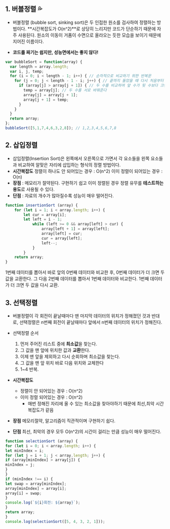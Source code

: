 ## 1. 버블정렬 💦
- 버블정렬 (bubble sort, sinking sort)은 두 인접한 원소를 검사하여 정렬하는 방법이다.
**시간복잡도가 O(n^2)**로 상당히 느리지만 코드가 단순하기 때문에 자주 사용된다.
원소의 이동이 거품이 수면으로 올라오는 듯한 모습을 보이기 때문에 지어진 이름이다.

- **코드를 짜기는 쉽지만, 성능면에서는 좋지 않다!**
```javascript
var bubbleSort = function(array) {
  var length = array.length;
  var i, j, temp;
  for (i = 0; i < length - 1; i++) { // 순차적으로 비교하기 위한 반복문
    for (j = 0; j < length - 1 - i; j++) { // 끝까지 돌았을 때 다시 처음부터 비교하기 위한 반복문
      if (array[j] > array[j + 1]) { // 두 수를 비교하여 앞 수가 뒷 수보다 크면
        temp = array[j]; // 두 수를 서로 바꿔준다
        array[j] = array[j + 1];
        array[j + 1] = temp;
      }
    }
  }
  return array;
};
bubbleSort([5,1,7,4,6,3,2,8]); // 1,2,3,4,5,6,7,8
```

## 2. 삽입정렬
- 삽입정렬(Insertion Sort)은 왼쪽에서 오른쪽으로 가면서 각 요소들을 왼쪽 요소들과 비교하여 알맞은 자리에 삽입하는 형식의 정렬 방법이다.
- **시간복잡도**
	정렬이 하나도 안 되어있는 경우 : O(n^2)
    이미 정렬이 되어있는 경우 : O(n)
- **장점** : 메모리가 절약된다. 구현하기 쉽고 이미 정렬된 경우 정렬 유무를 **테스트하는 용도**로 사용될 수 있다.
- **단점** : 자료의 개수가 많아질수록 성능이 매우 떨어진다.
```javascript
function insertionSort (array) {
	for (let i = 1; i < array.length; i++) {
		let cur = array[i];
		let left = i - 1;
			while (left >= 0 && array[left] > cur) {
				array[left + 1] = array[left];
				array[left] = cur;
				cur = array[left];
				left--;
			}
		}
	return array;
}
```
1번째 데이터를 뽑아서 바로 앞의 0번째 데이터와 비교한 후, 0번째 데이터가 더 크면 두 값을 교환한다.
그 다음 2번째 데이터를 뽑아서 1번째 데이터와 비교한다. 1번째 데이터가 더 크면 두 값을 다시 교환.


## 3. 선택정렬
- 버블정렬이 각 회전이 끝날때마다 맨 마지막 데이터의 위치가 정해졌던 것과 반대로,
선택정렬은 n번째 회전이 끝날때마다 앞에서 n번째 데이터의 위치가 정해진다.
- 선택정렬 순서
	1. 먼저 주어진 리스트 중에 **최소값**을 찾는다.
    2. 그 값을 맨 앞에 위치한 값과 **교환**한다.
    3. 이제 맨 앞을 제외하고 다시 순회하며 최소값을 찾는다.
    4. 그 값을 맨 앞 위치 바로 다음 위치와 교체한다
    5. 1~4 반복.

- **시간복잡도**
	- 정렬이 안 되어있는 경우 : O(n^2)
   	- 이미 정렬 되어있는 경우 : O(n^2)
		- 매번 정해진 자리에 올 수 있는 최소값을 찾아야하기 때문에 최선,최악 시간복잡도가 같음

- **장점**
메모리절약, 알고리즘이 직관적이며 구현하기 쉽다.

- **단점**
최선, 최악의 경우 모두 O(n^2)의 시간이 걸리는 만큼 성능이 매우 떨어진다.

```javascript
function selectionSort (array) {
for (let i = 0; i < array.length; i++) {
let minIndex = i;
for (let j = i + 1; j < array.length; j++) {
if (array[minIndex] > array[j]) {
minIndex = j;
}
}
if (minIndex !== i) {
let swap = array[minIndex];
array[minIndex] = array[i];
array[i] = swap;
}
console.log(`${i}회전: ${array}`);
}
return array;
}
console.log(selectionSort([5, 4, 3, 2, 1]));
```

